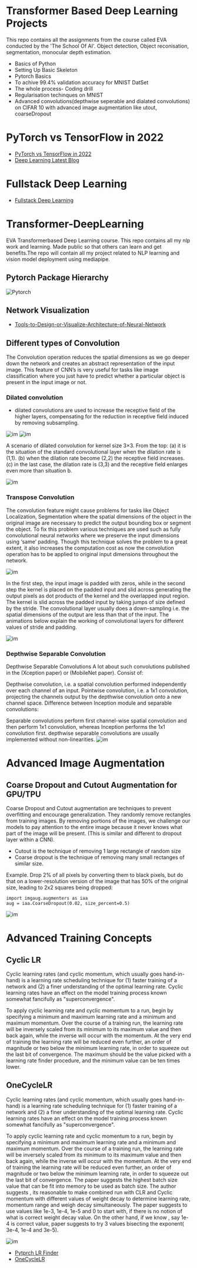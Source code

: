 
# Transformer Based Deep Learning Projects
This repo contains all the assignments from the course called EVA conducted by the 'The School Of AI'. Object detection, Object reconisation, segmentation, monocular depth estimation.

- Basics of Python 
- Setting Up Basic Skeleton
- Pytorch Basics
- To achive 99.4% validation accuracy for MNIST DatSet
- The whole process- Coding drill
- Regularisation techinques on MNIST
- Advanced convolutions(depthwise seperable and dialated convolutions) on CIFAR 10 with advanced image augmentation like utout, coarseDropout

# PyTorch vs TensorFlow in 2022
- [PyTorch vs TensorFlow in 2022](https://www.assemblyai.com/blog/pytorch-vs-tensorflow-in-2022/)
- [Deep Learning Latest Blog](https://jarvislabs.ai/blog)

# Fullstack Deep Learning
- [Fullstack Deep Learning](https://fullstackdeeplearning.com/)


# Transformer-DeepLearning

EVA Transformerbased Deep Learning course. This repo contains all my nlp work and learning. Made public so that others can learn and get benefits.The repo will contain all my project related to NLP learning and vision model deployment using mediapipe.

## Pytorch Package Hierarchy
![Pytorch](https://manalelaidouni.github.io/assets/img/pexels/Pytorch-package-hierarchy.jpg)

## Network Visualization
- [Tools-to-Design-or-Visualize-Architecture-of-Neural-Network](https://github.com/ashishpatel26/Tools-to-Design-or-Visualize-Architecture-of-Neural-Network)

## Different types of Convolution
The Convolution operation reduces the spatial dimensions as we go deeper down the network and creates an abstract representation of the input image. This feature of CNN’s is very useful for tasks like image classification where you just have to predict whether a particular object is present in the input image or not.

### Dilated convolution
- dilated convolutions are used to increase the receptive field of the higher layers, compensating for the reduction in receptive field induced by removing subsampling.

![im](https://www.researchgate.net/publication/336002670/figure/fig1/AS:806667134455815@1569335840531/An-illustration-of-the-receptive-field-for-one-dilated-convolution-with-different.png)
![im](https://miro.medium.com/max/875/1*btockft7dtKyzwXqfq70_w.gif)

A scenario of dilated convolution for kernel size 3×3. From the top: (a) it is the situation of the standard convolutional layer when the dilation rate is (1,1). (b) when the dilation rate become (2,2) the receptive field increases. (c) in the last case, the dilation rate is (3,3) and the receptive field enlarges even more than situation b.

![im](https://www.researchgate.net/profile/Mohammad-Hamed-Mozaffari/publication/335390357/figure/fig2/AS:795761700794376@1566735782667/A-scenario-of-dilated-convolution-for-kernel-size-33-From-the-top-a-it-is-the.jpg)

### Transpose Convolution
The convolution feature might cause problems for tasks like Object Localization, Segmentation where the spatial dimensions of the object in the original image are necessary to predict the output bounding box or segment the object. To fix this problem various techniques are used such as fully convolutional neural networks where we preserve the input dimensions using ‘same’ padding. Though this technique solves the problem to a great extent, it also increases the computation cost as now the convolution operation has to be applied to original input dimensions throughout the network.

![im](https://miro.medium.com/max/875/1*faRskFzI7GtvNCLNeCN8cg.png)

In the first step, the input image is padded with zeros, while in the second step the kernel is placed on the padded input and slid across generating the output pixels as dot products of the kernel and the overlapped input region. The kernel is slid across the padded input by taking jumps of size defined by the stride. The convolutional layer usually does a down-sampling i.e. the spatial dimensions of the output are less than that of the input.
The animations below explain the working of convolutional layers for different values of stride and padding.

![im](https://miro.medium.com/max/1250/1*YvlCSNzDEBGEWkZWNffPvw.gif)

### Depthwise Separable Convolution

Depthwise Separable Convolutions
A lot about such convolutions published in the (Xception paper) or (MobileNet paper). Consist of:

Depthwise convolution, i.e. a spatial convolution performed independently over each channel of an input.
Pointwise convolution, i.e. a 1x1 convolution, projecting the channels output by the depthwise convolution onto a new channel space.
Difference between Inception module and separable convolutions:

Separable convolutions perform first channel-wise spatial convolution and then perform 1x1 convolution, whereas Inception performs the 1x1 convolution first.
depthwise separable convolutions are usually implemented without non-linearities.
![im](https://ikhlestov.github.io/images/ML_notes/convolutions/05_1_deepwise_convolutions.png)

# Advanced Image Augmentation

## Coarse Dropout and Cutout Augmentation for GPU/TPU
Coarse Dropout and Cutout augmentation are techniques to prevent overfitting and encourage generalization. They randomly remove rectangles from training images. By removing portions of the images, we challenge our models to pay attention to the entire image because it never knows what part of the image will be present. (This is similar and different to dropout layer within a CNN).
- Cutout is the technique of removing 1 large rectangle of random size
- Coarse dropout is the technique of removing many small rectanges of similar size.

Example. Drop 2% of all pixels by converting them to black pixels, but do that on a lower-resolution version of the image that has 50% of the original size, leading to 2x2 squares being dropped:

```
import imgaug.augmenters as iaa
aug = iaa.CoarseDropout(0.02, size_percent=0.5)
```

![im](https://imgaug.readthedocs.io/en/latest/_images/coarsedropout.jpg)

# Advanced Training Concepts

## Cyclic LR
Cyclic learning rates (and cyclic momentum, which usually goes hand-in-hand) is a learning rate scheduling technique for (1) faster training of a network and (2) a finer understanding of the optimal learning rate. Cyclic learning rates have an effect on the model training process known somewhat fancifully as "superconvergence".

To apply cyclic learning rate and cyclic momentum to a run, begin by specifying a minimum and maximum learning rate and a minimum and maximum momentum. Over the course of a training run, the learning rate will be inversely scaled from its minimum to its maximum value and then back again, while the inverse will occur with the momentum. At the very end of training the learning rate will be reduced even further, an order of magnitude or two below the minimum learning rate, in order to squeeze out the last bit of convergence.
The maximum should be the value picked with a learning rate finder procedure, and the minimum value can be ten times lower.
## OneCycleLR
Cyclic learning rates (and cyclic momentum, which usually goes hand-in-hand) is a learning rate scheduling technique for (1) faster training of a network and (2) a finer understanding of the optimal learning rate. Cyclic learning rates have an effect on the model training process known somewhat fancifully as "superconvergence".

To apply cyclic learning rate and cyclic momentum to a run, begin by specifying a minimum and maximum learning rate and a minimum and maximum momentum. Over the course of a training run, the learning rate will be inversely scaled from its minimum to its maximum value and then back again, while the inverse will occur with the momentum. At the very end of training the learning rate will be reduced even further, an order of magnitude or two below the minimum learning rate, in order to squeeze out the last bit of convergence.
The paper suggests the highest batch size value that can be fit into memory to be used as batch size. The author suggests , its reasonable to make combined run with CLR and Cyclic momentum with different values of weight decay to determine learning rate, momentum range and weigh decay simultaneously. The paper suggests to use values like 1e-3, 1e-4, 1e-5 and 0 to start with, if there is no notion of what is correct weight decay value. On the other hand, if we know , say 1e-4 is correct value, paper suggests to try 3 values bisecting the exponent( 3e-4, 1e-4 and 3e-5).

![im](https://miro.medium.com/max/510/1*VaHVbnxikt6KD5-etumSSw.png)

- [Pytprch LR Finder](https://github.com/davidtvs/pytorch-lr-finder)
- [OneCycleLR](https://pytorch.org/docs/stable/generated/torch.optim.lr_scheduler.OneCycleLR.html)
